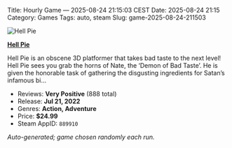 Title: Hourly Game — 2025-08-24 21:15:03 CEST
Date: 2025-08-24 21:15
Category: Games
Tags: auto, steam
Slug: game-2025-08-24-211503

![Hell Pie](https://shared.akamai.steamstatic.com/store_item_assets/steam/apps/889910/header.jpg?t=1725290144)

**[Hell Pie](https://store.steampowered.com/app/889910/)**

Hell Pie is an obscene 3D platformer that takes bad taste to the next level! Hell Pie sees you grab the horns of Nate, the ‘Demon of Bad Taste’. He is given the honorable task of gathering the disgusting ingredients for Satan’s infamous bi…

- Reviews: **Very Positive** (888 total)
- Release: **Jul 21, 2022**
- Genres: **Action, Adventure**
- Price: **$24.99**
- Steam AppID: `889910`

*Auto-generated; game chosen randomly each run.*
